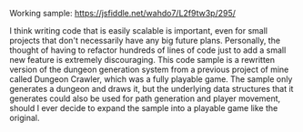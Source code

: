 Working sample: https://jsfiddle.net/wahdo7/L2f9tw3p/295/

I think writing code that is easily scalable is important, even for small projects that don't necessarily have any big future plans. Personally, the thought of having to refactor hundreds of lines of code just to add a small new feature is extremely discouraging. This code sample is a rewritten version of the dungeon generation system from a previous project of mine called Dungeon Crawler, which was a fully playable game. The sample only generates a dungeon and draws it, but the underlying data structures that it generates could also be used for path generation and player movement, should I ever decide to expand the sample into a playable game like the original.